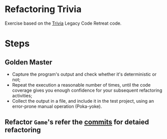 # Refactoring Trivia

Exercise based on the [Trivia](https://github.com/jbrains/trivia) Legacy Code Retreat code.


# Steps

## Golden Master

* Capture the program's output and check whether it's deterministic or not;
* Repeat the execution a reasonable number of times, until the code coverage gives you enough confidence for your subsequent refactoring activities;
* Collect the output in a file, and include it in the test project, using an error-prone manual operation (Poka-yoke).

## Refactor `Game`'s refer the [commits](https://github.com/bharatmane/trivia-refactoring/commits/master) for detaied refactoring
	
 
 
